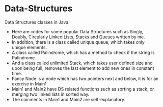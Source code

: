 # Data-Structures
Data Structures classes in Java.
- Here are codes for some popular Data Structures such as Singly, Doubly, Circularly Linked Lists, Stacks and Queues written by me.
- In addition, there is a class called unique queue, which takes only unique elements.
- A class called Palindrome, which has a method to check if the string is Palindrome.
- And a class called unlimited Stack, which takes user defined size and upon being full, removes the last element to add new ones in constant time. 
- Fancy Node is a node which has two pointers next and below, it is for an exercise in Main1.
- Main1 and Main2 have DS related functions such as sorting a stack, or merging two linked lists in sorted way.
- The comments in Main1 and Main2 are self-explanatory.

